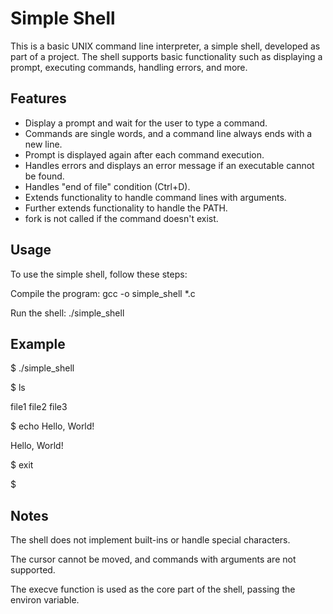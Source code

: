<h1>Simple Shell</h1>
<p>This is a basic UNIX command line interpreter, a simple shell, developed as part of a project. The shell supports basic functionality such as displaying a prompt, executing commands, handling errors, and more.</p>
  
<h2>Features</h2>
<ul>
  <li>Display a prompt and wait for the user to type a command.</li>
  <li>Commands are single words, and a command line always ends with a new line.</li>
  <li>Prompt is displayed again after each command execution.</li>
  <li>Handles errors and displays an error message if an executable cannot be found.</li>
  <li>Handles "end of file" condition (Ctrl+D).</li>
  <li>Extends functionality to handle command lines with arguments.</li>
  <li>Further extends functionality to handle the PATH.</li>
  <li>fork is not called if the command doesn't exist.</li>
</ul>

<h2>Usage</h2>
<p>To use the simple shell, follow these steps:</p>
<p>Compile the program: gcc -o simple_shell *.c</p>
<p>Run the shell: ./simple_shell</p>
<h2>Example</h2>
<p>$ ./simple_shell</p>
<p>$ ls</p>
<p>file1 file2 file3</p>
<p>$ echo Hello, World!</p>
<p>Hello, World!</p>
<p>$ exit</p> 
<p>$</p> 

<h2>Notes</h2>
<p>The shell does not implement built-ins or handle special characters.</p>
<p>The cursor cannot be moved, and commands with arguments are not supported.</p>
<p>The execve function is used as the core part of the shell, passing the environ variable.</p> 

